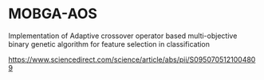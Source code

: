 # MOBGA-AOS
Implementation of Adaptive crossover operator based multi-objective binary genetic algorithm for feature selection in classification

https://www.sciencedirect.com/science/article/abs/pii/S0950705121004809
